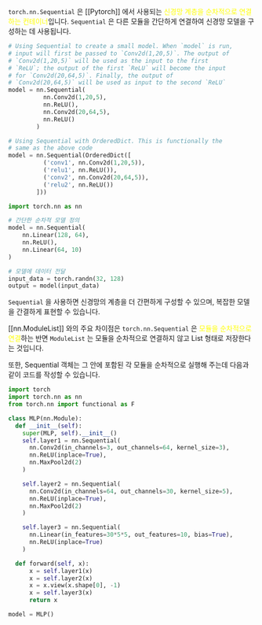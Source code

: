 `torch.nn.Sequential` 은 [[Pytorch]] 에서 사용되는 <font color="#ffff00">신경망 계층을 순차적으로 연결하는 컨테이너</font>입니다. `Sequential` 은 다른 모듈을 간단하게 연결하여 신경망 모델을 구성하는 데 사용됩니다.

```python
# Using Sequential to create a small model. When `model` is run,
# input will first be passed to `Conv2d(1,20,5)`. The output of
# `Conv2d(1,20,5)` will be used as the input to the first
# `ReLU`; the output of the first `ReLU` will become the input
# for `Conv2d(20,64,5)`. Finally, the output of
# `Conv2d(20,64,5)` will be used as input to the second `ReLU`
model = nn.Sequential(
          nn.Conv2d(1,20,5),
          nn.ReLU(),
          nn.Conv2d(20,64,5),
          nn.ReLU()
        )

# Using Sequential with OrderedDict. This is functionally the
# same as the above code
model = nn.Sequential(OrderedDict([
          ('conv1', nn.Conv2d(1,20,5)),
          ('relu1', nn.ReLU()),
          ('conv2', nn.Conv2d(20,64,5)),
          ('relu2', nn.ReLU())
        ]))
```

```python
import torch.nn as nn

# 간단한 순차적 모델 정의
model = nn.Sequential(
    nn.Linear(128, 64),
    nn.ReLU(),
    nn.Linear(64, 10)
)

# 모델에 데이터 전달
input_data = torch.randn(32, 128)
output = model(input_data)
```

`Sequential` 을 사용하면 신경망의 계층을 더 간편하게 구성할 수 있으며, 복잡한 모델을 간결하게 표현할 수 있습니다.

[[nn.ModuleList]] 와의 주요 차이점은 `torch.nn.Sequential` 은 <font color="#ffff00">모듈을 순차적으로 연결</font>하는 반면 `ModuleList` 는 모듈을 순차적으로 연결하지 않고 List 형태로 저장한다는 것입니다.

또한, Sequential 객체는 그 안에 포함된 각 모듈을 순차적으로 실행해 주는데 다음과 같이 코드를 작성할 수 있습니다.

```python
import torch
import torch.nn as nn
from torch.nn import functional as F

class MLP(nn.Module):
  def __init__(self):
    super(MLP, self).__init__()
    self.layer1 = nn.Sequential(
      nn.Conv2d(in_channels=3, out_channels=64, kernel_size=3),
      nn.ReLU(inplace=True),
      nn.MaxPool2d(2)
    )

    self.layer2 = nn.Sequential(
      nn.Conv2d(in_channels=64, out_channels=30, kernel_size=5),
      nn.ReLU(inplace=True),
      nn.MaxPool2d(2)
    )

    self.layer3 = nn.Sequential(
      nn.Linear(in_features=30*5*5, out_features=10, bias=True),
      nn.ReLU(inplace=True)
    )

  def forward(self, x):
      x = self.layer1(x)
      x = self.layer2(x)
      x = x.view(x.shape[0], -1)
      x = self.layer3(x)
      return x

model = MLP()
```

